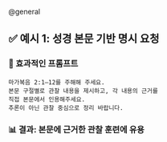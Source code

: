 @general
## ✅ 예시 1: 성경 본문 기반 명시 요청

### 🔹 효과적인 프롬프트

```
마가복음 2:1–12를 주해해 주세요.
본문 구절별로 관찰 내용을 제시하고, 각 내용의 근거를
직접 본문에서 인용해주세요.
추론이 아닌 관찰 중심으로 정리 바랍니다.
```

### 📊 결과: 본문에 근거한 관찰 훈련에 유용
